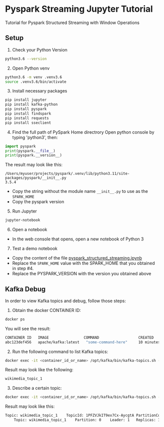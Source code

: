 # Pyspark Streaming Jupyter Tutorial
Tutorial for Pyspark Structured Streaming with Window Operations

## Setup
1. Check your Python Version
```bash
python3.6 --version
```
2. Open Python venv
```bash
python3.6 -m venv .venv3.6
source .venv3.6/bin/activate
```
3. Install necessary packages
```bash
pip install jupyter
pip install kafka-python
pip install pyspark
pip install findspark
pip install requests
pip install sseclient
```
4. Find the full path of PySpark Home directrory
Open python console by typing 'python3', then:
```python
import pyspark
print(pyspark.__file__)
print(pyspark.__version__)
```
The result may look like this:
```
/Users/myuser/projects/pyspark/.venv/lib/python3.11/site-packages/pyspark/__init__.py
3.5.4
```
- Copy the string without the module name `__init__.py` to use as the `SPARK_HOME`
- Copy the pyspark version
5. Run Jupyter
```bash
jupyter-notebook
```
6. Open a notebook
- In the web console that opens, open a new notebook of Python 3
7. Test a demo notebook
- Copy the content of the file [pyspark_structured_streaming.ipynb](https://github.com/ransilberman/pyspark-streaming-jupyter-tutorial/blob/main/pyspark_structured_streaming.ipynb)
- Replace the `SPARK_HOME` value with the SPARK_HOME that you obtained in step #4.
- Replace the PYSPARK_VERSION with the version you obtained above

## Kafka Debug
In order to view Kafka topics and debug, follow those steps:
1. Obtain the docker CONTAINER ID:
```bash
docker ps
```
You will see the result:
```bash
CONTAINER ID   IMAGE                COMMAND                  CREATED         STATUS         PORTS                    NAMES
abc123def456   apache/kafka:latest   "some-command-here"     10 minutes ago  Up 10 minutes  0.0.0.0:9092->9092/tcp   kafka_container
```
2. Run the following command to list Kafka topics:
```bash
docker exec -it <container_id_or_name> /opt/kafka/bin/kafka-topics.sh --bootstrap-server localhost:9092 --list
```
Result may look like the following:
```bash
wikimedia_topic_1
```
3. Describe a certain topic:
```bash
docker exec -it <container_id_or_name> /opt/kafka/bin/kafka-topics.sh --bootstrap-server localhost:9092 --describe --topic <topic_name>
```
Result may look like this:
```bash
Topic: wikimedia_topic_1	TopicId: 1PFZVJkIT9ex7Cx-AycgtA	PartitionCount: 1	ReplicationFactor: 1	Configs: segment.bytes=1073741824
	Topic: wikimedia_topic_1	Partition: 0	Leader: 1	Replicas: 1	Isr: 1	Elr: 	LastKnownElr:
```
